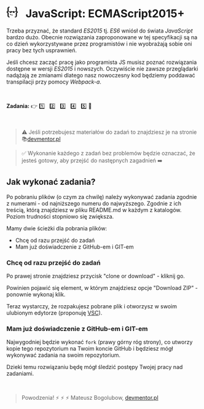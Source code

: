 # [![](assets/img/logo-readme2.jpg)](https://devmentor.pl) &nbsp; JavaScript: ECMAScript2015+

Trzeba przyznać, że standard *ES2015* tj. *ES6* wniósł do świata *JavaScript* bardzo dużo. Obecnie rozwiązania zaproponowane w tej specyfikacji są na co dzień wykorzystywane przez programistów i nie wyobrażają sobie oni pracy bez tych usprawnień.

Jeśli chcesz zacząć pracę jako programista JS musisz poznać rozwiązania dostępne w wersji *ES2015* i nowszych. Oczywiście nie zawsze przeglądarki nadążają ze zmianami dlatego nasz nowoczesny kod będziemy poddawać transpilacji przy pomocy *Webpack-a*. 


&nbsp;

**Zadania:** :point_right: [:one:](./01) &nbsp; [:two:](./02) &nbsp; [:three:](./03) &nbsp; [:four:](./04) &nbsp; [:five:](./05) :triangular_flag_on_post:

&nbsp;

> :warning: Jeśli potrzebujesz materiałów do zadań to znajdziesz je na stronie :books:[devmentor.pl](https://devmentor.pl/p/html-and-css-rwd/)

> :white_check_mark: Wykonanie każdego z zadań bez problemów będzie oznaczać, że jesteś gotowy, aby przejść do następnych zagadnień :arrow_right:

## Jak wykonać zadania?

Po pobraniu plików (o czym za chwilę) należy wykonywać zadania zgodnie z numerami - od najniższego numeru do najwyższego. Zgodnie z ich treścią, którą znajdziesz w pliku README.md w każdym z katalogów. Poziom trudności stopniowo się zwiększa.

Mamy dwie ścieżki dla pobrania plików:

- Chcę od razu przejść do zadań
- Mam już doświadczenie z GitHub-em i GIT-em

### Chcę od razu przejść do zadań

Po prawej stronie znajdziesz przycisk "clone or download" - kliknij go.

Powinien pojawić się element, w którym znajdziesz opcje "Download ZIP" - ponownie wykonaj klik.

Teraz wystarczy, że rozpakujesz pobrane plik i otworzysz w swoim ulubionym edytorze (proponuję [VSC](https://code.visualstudio.com/)).

### Mam już doświadczenie z GitHub-em i GIT-em

Najwygodniej będzie wykonać `fork` (prawy górny róg strony), co utworzy kopie tego repozytorium na Twoim koncie GitHub i będziesz mógł wykonywać zadania na swoim repozytorium.

Dzieki temu rozwiązaniu będę mógł śledzić postępy Twojej pracy nad zadaniami.

&nbsp;

> Powodzenia! :zap: :zap: :zap: Mateusz Bogolubow, [devmentor.pl](https://devmentor.pl)
